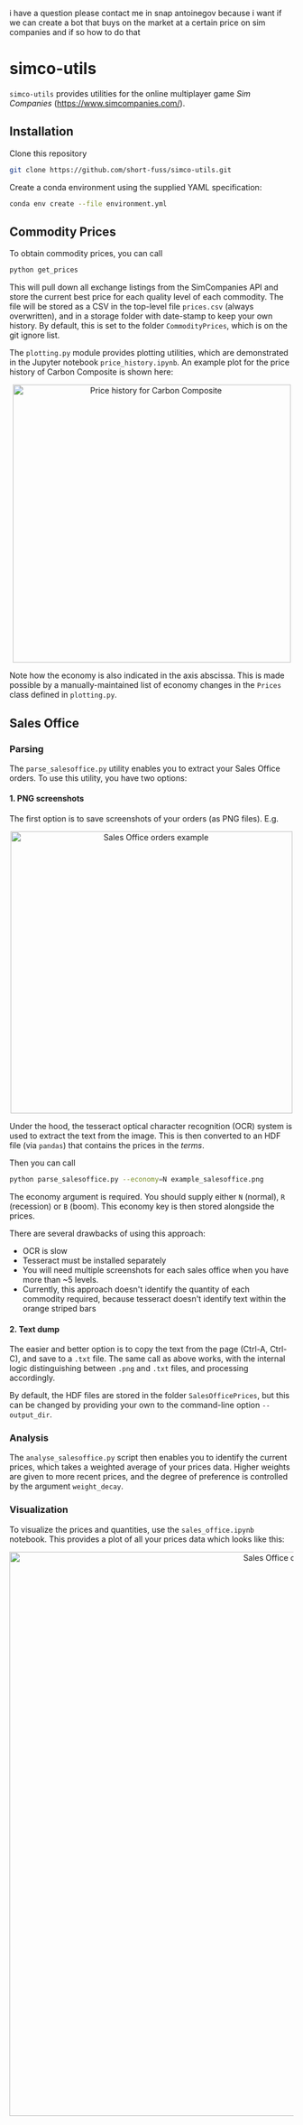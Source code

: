 i have a question please contact me in snap antoinegov because i want if we can create a bot that buys on the market at a certain price on sim companies and if so how to do that

# simco-utils
`simco-utils` provides utilities for the online multiplayer game *Sim Companies* (https://www.simcompanies.com/).

## Installation
Clone this repository
```bash
git clone https://github.com/short-fuss/simco-utils.git
```

Create a conda environment using the supplied YAML specification:
```bash
conda env create --file environment.yml
```

## Commodity Prices
To obtain commodity prices, you can call
```bash
python get_prices
```

This will pull down all exchange listings from the SimCompanies API and store the current best price for each quality level of each commodity. The file will be stored as a CSV in the top-level file `prices.csv` (always overwritten), and in a storage folder with date-stamp to keep your own  history. By default, this is set to the folder `CommodityPrices`, which is on the git ignore list.

The `plotting.py` module provides plotting utilities, which are demonstrated in the Jupyter notebook `price_history.ipynb`. An example plot for the price history of Carbon Composite is shown here:
<p align="center">
  <img width="493" src="example.png" alt="Price history for Carbon Composite">
</p>

Note how the economy is also indicated in the axis abscissa. This is made possible by a manually-maintained list of economy changes in the `Prices` class defined in `plotting.py`.


## Sales Office

### Parsing
The `parse_salesoffice.py` utility enables you to extract your Sales Office orders. To use this utility, you have two options:

#### 1. PNG screenshots
The first option is to save screenshots of your orders (as PNG files). E.g.
<p align="center">
  <img width="500" src="example_salesoffice.png" alt="Sales Office orders example">
</p>

Under the hood, the tesseract optical character recognition (OCR) system is used to extract the text from the image. This is then converted to an HDF file (via `pandas`) that contains the prices in the *terms*. 

Then you can call 
```bash
python parse_salesoffice.py --economy=N example_salesoffice.png
```

The economy argument is required. You should supply either `N` (normal), `R` (recession) or `B` (boom). This economy key is then stored alongside the prices.

There are several drawbacks of using this approach:
- OCR is slow 
- Tesseract must be installed separately
- You will need multiple screenshots for each sales office when you have more than ~5 levels.
- Currently, this approach doesn't identify the quantity of each commodity required, because tesseract doesn't identify text within the orange striped bars

#### 2. Text dump
The easier and better option is to copy the text from the page (Ctrl-A, Ctrl-C), and save to a `.txt` file. The same call as above works, with the internal logic distinguishing between `.png` and `.txt` files, and processing accordingly.

By default, the HDF files are stored in the folder `SalesOfficePrices`, but this can be changed by providing your own to the command-line option `--output_dir`.

### Analysis
The `analyse_salesoffice.py` script then enables you to identify the current prices, which takes a weighted average of your prices data. Higher weights are given to more recent prices, and the degree of preference is controlled by the argument `weight_decay`.

### Visualization
To visualize the prices and quantities, use the `sales_office.ipynb` notebook. This provides a plot of all your prices data which looks like this:
<p align="center">
  <img width="1000" src="as_prices.png" alt="Sales Office orders example">
</p>
